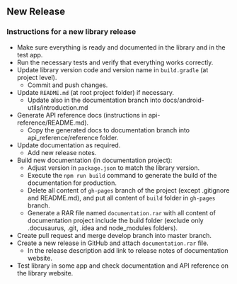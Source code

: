 ## New Release

### Instructions for a new library release

- Make sure everything is ready and documented in the library and in the test app.
- Run the necessary tests and verify that everything works correctly.
- Update library version code and version name in `build.gradle` (at project level).
    - Commit and push changes.
- Update `README.md` (at root project folder) if necessary.
    - Update also in the documentation branch into docs/android-utils/introduction.md
- Generate API reference docs (instructions in api-reference/README.md).
    - Copy the generated docs to documentation branch into api_reference/reference folder.
- Update documentation as required.
    - Add new release notes.
- Build new documentation (in documentation project):
    - Adjust version in `package.json` to match the library version.
    - Execute the `npm run build` command to generate the build of the documentation for production.
    - Delete all content of `gh-pages` branch of the project (except .gitignore and README.md), and put all content of `build` folder in `gh-pages` branch.
    - Generate a RAR file named `documentation.rar` with all content of documentation project include the build folder (exclude only .docusaurus, .git, .idea and node_modules folders).
- Create pull request and merge develop branch into master branch.
- Create a new release in GitHub and attach `documentation.rar` file.
    - In the release description add link to release notes of documentation website.
- Test library in some app and check documentation and API reference on the library website.
